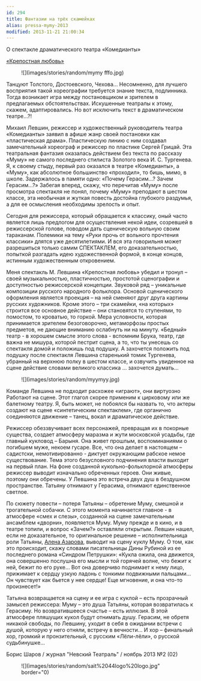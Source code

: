 ```yaml
---
id: 294
title: Фантазии на трёх скамейках
alias: pressa-mymy-2013
modified: 2013-11-21 21:00:34
---
```


О спектакле драматического театра «Комедианты»

[«Крепостная любовь»](46-mumu.html)

<figure>
![](images/stories/random/mymy fffo.jpg)
</figure>

Танцуют Толстого, Достоевского, Чехова… Несомненно, для лучшего восприятия такой хореографии требуется знание текста, подлинника. Тогда возникает игра между постановщиком и зрителем в предлагаемых обстоятельствах. Искушенные театралы к этому, скажем, адаптировались. Но вот исключить текст в драматическом театре…?!

Михаил Левшин, режиссер и художественный руководитель театра «Комедианты» заявил в афише жанр своей постановки как «пластическая драма». Пластическую линию с ним создавал замечательный хореограф и режиссер по пластике Сергей Грицай. Эта театральная фантазия оказалась действием без текста по рассказу «Муму» не самого последнего стилиста Золотого века И. С. Тургенева. Я, к своему стыду, первый раз оказался в театре «Комедианты», а «Муму», как абсолютное большинство «проходил», то бишь, мимо, в школе. Задержалось в памяти одно: «Почему Герасим…? Зачем Герасим…?» Забегая вперед, скажу, что перечитав «Муму» после просмотра спектакля не понял, почему «Муму» преподают в шестом классе, эта необычная и жуткая повесть достойна глубокого раздумья, а для ее осмысления необходимы зрелость и опыт.

Сегодня для режиссера, который обращается к классику, оный часто является лишь предлогом для осуществления некой идеи, созревшей в режиссерской голове, поводом дать сценическую вольную своим тараканам. Полемики на тему «Руки прочь от вольного прочтения классики» длятся уже десятилетиями. И вся эта говорильня может разрешиться только самим СПЕКТАКЛЕМ, его доказательностью, попыткой разгадать идею художественной формой, в конце концов, истинным художественным откровением.

Меня спектакль М. Левшина «Крепостная любовь» убедил и тронул – своей музыкальностью, пластичностью, простотой сценографии и доступностью режиссерской концепции. Звуковой ряд – уникальные композиции русского народного фольклора. Основой сценического оформления является проекция – на ней сменяют друг друга картины русских художников. Кроме этого – три скамейки, «на которых» строится все основное действие – они становятся то ступенями, то помостом, то кроватью, то горкой. Мера условности, которая принимается зрителем безоговорочно, метаморфозы простых предметов, не дающие вниманию ослабнуть ни на минуту. «Бедный» театр - в хорошем смысле этого слова - вспомним Брука, театр, где важна не мишура, которой пестрит сцена, а то, что ты унесешь со спектакля домой и положишь под подушку. А захочется положить под подушку после спектакля Левшина старенький томик Тургенева, убранный на верхнюю полку в шестом классе, и озвучить увиденное на сцене действие словами великого классика … захочется думать…

<figure>
![](images/stories/random/myymyy.jpg)
</figure>

Команде Левшина не подходит расхожее «играют», они виртуозно Работают на сцене. Этот глагол скорее применим к цирковому или же балетному театру. Я, быть может, не побоялся бы назвать то, что актеры создают на сцене «синтетическим спектаклем», где органично соединяются движение – танец, вокал и драматическое действие.

Режиссер обеззвучивает всех персонажей, превращая их в покорные существа, создает атмосферу маразма и жути московской усадьбы, где главный кукловод – Барыня. Она живет прошлым, воспоминаниями о погибшем муже, некоем гусаре. Все, что она делает в настоящем – садистски, немотивированно - диктует окружающим рабское немое существование. Тема этого безусловного подчинения власти выходит на первый план. На фоне созданной кукольно-фольклорной атмосферы режиссер выводит изначально обреченных героев. Они живые, поэтому они обречены. У Левшина это встреча двух душ в бездушном пространстве. Татьяну отнимают у Герасима, отнимают единственное светлое.

По сюжету повести – потеря Татьяны – обретение Муму, смешной и трогательной собачки. С этого момента начинается главное - в атмосфере «смех и слезы», созданной на сцене замечательным ансамблем «дворни», появляется Муму. Муму прежде и в кино, и в театре топили, и вопрос «Зачем?» оставляли открытым. Левшин нашел, если не доказательное, то оригинальное решение – исполнительница роли Татьяны, [Алена Азарова](86-alena-azarova.html), выводит на сцену куклу Муму. О том, как это происходит, скажу словами писательницы Дины Рубиной из ее последнего романа «Синдром Петрушки»: «Кукла ожила, она движется, она совершенно послушна его мысли и той горячей волне, что бежит к ней, бежит по его руке… Вот она доверчиво поднимает к нему лицо, прижимает к сердцу узкую ладонь с тонкими подвижными пальцами… Он чувствует как бьется у нее сердце! Еще мгновение, и она что-то произнесет!»

Татьяна возвращается на сцену и ее игра с куклой – есть прозрачный замысел режиссера: Муму – это душа Татьяны, которая возвратилась к Герасиму. Но возвратившееся счастье – есть иллюзия. В этой атмосфере пляшущих кукол будут отнимать душу. Герасим, не обретя никакой свободы, по Левшину, уходит в себя в ожидании встречи с душой, которую у него отняли, встречу в вечности… И хор – финальный хор, громкий и пронзительный, с русским «Лёли-лёли», о русской судьбинушке…

Борис Шаров / журнал "Невский Театраль" / ноябрь 2013 №2 (02)

<figure>
![](images/stories/random/sait%2044logo%20logo.jpg" border="0)
</figure>